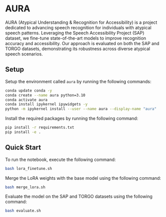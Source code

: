 # AURA

AURA (Atypical Understanding & Recognition for Accessibility) is a project dedicated to advancing speech recognition for individuals with atypical speech patterns. Leveraging the Speech Accessibility Project (SAP) dataset, we fine-tune state-of-the-art models to improve recognition accuracy and accessibility. Our approach is evaluated on both the SAP and TORGO datasets, demonstrating its robustness across diverse atypical speech scenarios.

## Setup

Setup the environment called `aura` by running the following commands:

```bash
conda update conda -y
conda create --name aura python=3.10
conda activate aura
conda install ipykernel ipywidgets -y
python -m ipykernel install --user --name aura --display-name "aura"
```

Install the required packages by running the following command:

```bash
pip install -r requirements.txt
pip install -e .
```

## Quick Start

To run the notebook, execute the following command:

```bash
bash lora_finetune.sh
```

Merge the LoRA weights with the base model using the following command:

```bash
bash merge_lora.sh
```

Evaluate the model on the SAP and TORGO datasets using the following command:

```bash
bash evaluate.sh
```